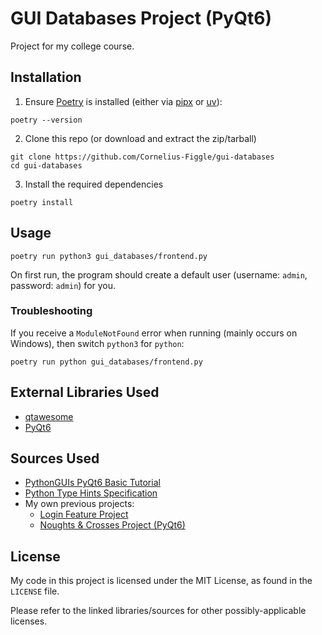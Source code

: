 # GUI Databases Project (PyQt6)

Project for my college course.

## Installation

1. Ensure [Poetry](https://python-poetry.org/) is installed (either via [pipx](https://pipx.pypa.io/stable/) or [uv](https://docs.astral.sh/uv/)):

```shell
poetry --version
```

2. Clone this repo (or download and extract the zip/tarball)

```shell
git clone https://github.com/Cornelius-Figgle/gui-databases
cd gui-databases
```

3. Install the required dependencies

```shell
poetry install
```

## Usage

```shell
poetry run python3 gui_databases/frontend.py
```

On first run, the program should create a default user (username: `admin`, password: `admin`) for you.

### Troubleshooting

If you receive a `ModuleNotFound` error when running (mainly occurs on Windows), then switch `python3` for `python`:

```shell
poetry run python gui_databases/frontend.py
```

## External Libraries Used

- [qtawesome](https://qtawesome.readthedocs.io/en/latest/index.html)
- [PyQt6](https://www.riverbankcomputing.com/software/pyqt/)

## Sources Used

- [PythonGUIs PyQt6 Basic Tutorial](https://www.pythonguis.com/pyqt6-tutorial/)
- [Python Type Hints Specification](https://docs.python.org/3/library/typing.html)
- My own previous projects:
  - [Login Feature Project](https://github.com/Cornelius-Figgle/login-project/)
  - [Noughts & Crosses Project (PyQt6)](https://github.com/Cornelius-Figgle/noughts-crosses-qt6/)

## License

My code in this project is licensed under the MIT License, as found in the `LICENSE` file. 

Please refer to the linked libraries/sources for other possibly-applicable licenses. 
